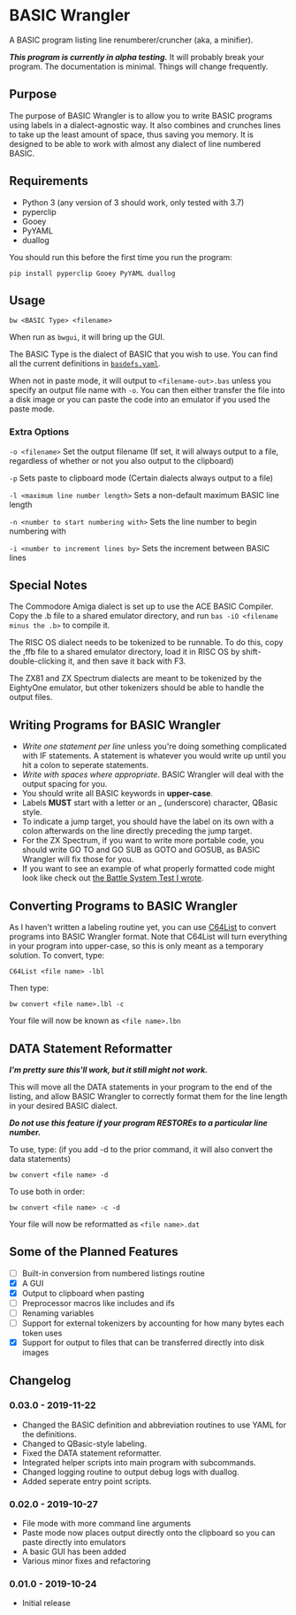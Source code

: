 # BASIC Wrangler

A BASIC program listing line renumberer/cruncher (aka, a minifier).

**_This program is currently in alpha testing._** It will probably break your program. The documentation is minimal. Things will change frequently.

## Purpose

The purpose of BASIC Wrangler is to allow you to write BASIC programs using labels in a dialect-agnostic way. It also combines and crunches lines to take up the least amount of space, thus saving you memory. It is designed to be able to work with almost any dialect of line numbered BASIC.

## Requirements

- Python 3 (any version of 3 should work, only tested with 3.7)
- pyperclip
- Gooey
- PyYAML
- duallog

You should run this before the first time you run the program:

```Batchfile
pip install pyperclip Gooey PyYAML duallog
```

## Usage

```Batchfile
bw <BASIC Type> <filename>
```

When run as `bwgui`, it will bring up the GUI.

The BASIC Type is the dialect of BASIC that you wish to use. You can find all the current definitions in [`basdefs.yaml`](defs\basdefs.yaml).

When not in paste mode, it will output to `<filename-out>.bas` unless you specify an output file name with `-o`. You can then either transfer the file into a disk image or you can paste the code into an emulator if you used the paste mode.

### Extra Options

`-o <filename>` Set the output filename (If set, it will always output to a file, regardless of whether or not you also output to the clipboard)

`-p` Sets paste to clipboard mode (Certain dialects always output to a file)

`-l <maximum line number length>` Sets a non-default maximum BASIC line length

`-n <number to start numbering with>` Sets the line number to begin numbering with

`-i <number to increment lines by>` Sets the increment between BASIC lines

## Special Notes

The Commodore Amiga dialect is set up to use the ACE BASIC Compiler. Copy the .b file to a shared emulator directory, and run `bas -iO <filename minus the .b>` to compile it.

The RISC OS dialect needs to be tokenized to be runnable. To do this, copy the ,ffb file to a shared emulator directory, load it in RISC OS by shift-double-clicking it, and then save it back with F3.

The ZX81 and ZX Spectrum dialects are meant to be tokenized by the EightyOne emulator, but other tokenizers should be able to handle the output files.

## Writing Programs for BASIC Wrangler

- _Write one statement per line_ unless you're doing something complicated with IF statements. A statement is whatever you would write up until you hit a colon to seperate statements.
- _Write with spaces where appropriate_. BASIC Wrangler will deal with the output spacing for you.
- You should write all BASIC keywords in **upper-case**.
- Labels **MUST** start with a letter or an \_ (underscore) character, QBasic style.
- To indicate a jump target, you should have the label on its own with a colon afterwards on the line directly preceding the jump target.
- For the ZX Spectrum, if you want to write more portable code, you should write GO TO and GO SUB as GOTO and GOSUB, as BASIC Wrangler will fix those for you.
- If you want to see an example of what properly formatted code might look like check out [the Battle System Test I wrote](http://github.com/pahandav/battle-test).

## Converting Programs to BASIC Wrangler

As I haven't written a labeling routine yet, you can use [C64List](https://www.commodoreserver.com/Downloads.asp) to convert programs into BASIC Wrangler format. Note that C64List will turn everything in your program into upper-case, so this is only meant as a temporary solution.
To convert, type:

```Batchfile
C64List <file name> -lbl
```

Then type:

```Batchfile
bw convert <file name>.lbl -c
```

Your file will now be known as `<file name>.lbn`

## DATA Statement Reformatter

**_I'm pretty sure this'll work, but it still might not work._**

This will move all the DATA statements in your program to the end of the listing, and allow BASIC Wrangler to correctly format them for the line length in your desired BASIC dialect.

**_Do not use this feature if your program RESTOREs to a particular line number._**

To use, type: (if you add -d to the prior command, it will also convert the data statements)

```Batchfile
bw convert <file name> -d
```

To use both in order:

```Batchfile
bw convert <file name> -c -d
```

Your file will now be reformatted as `<file name>.dat`

## Some of the Planned Features

- [ ] Built-in conversion from numbered listings routine
- [x] A GUI
- [x] Output to clipboard when pasting
- [ ] Preprocessor macros like includes and ifs
- [ ] Renaming variables
- [ ] Support for external tokenizers by accounting for how many bytes each token uses
- [x] Support for output to files that can be transferred directly into disk images

## Changelog

### 0.03.0 - 2019-11-22

- Changed the BASIC definition and abbreviation routines to use YAML for the definitions.
- Changed to QBasic-style labeling.
- Fixed the DATA statement reformatter.
- Integrated helper scripts into main program with subcommands.
- Changed logging routine to output debug logs with duallog.
- Added seperate entry point scripts.

### 0.02.0 - 2019-10-27

- File mode with more command line arguments
- Paste mode now places output directly onto the clipboard so you can paste directly into emulators
- A basic GUI has been added
- Various minor fixes and refactoring

### 0.01.0 - 2019-10-24

- Initial release
